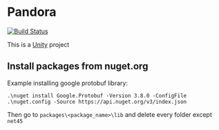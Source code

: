 # Pandora
[![Build Status](https://dev.azure.com/pandoragame/Pandora/_apis/build/status/SirStoke.pandora?branchName=master)](https://dev.azure.com/pandoragame/Pandora/_build/latest?definitionId=1&branchName=master)

This is a [Unity](https://unity.com) project

## Install packages from nuget.org

Example installing google protobuf library:

```
.\nuget install Google.Protobuf -Version 3.8.0 -ConfigFile .\nuget.config -Source https://api.nuget.org/v3/index.json
```

Then go to `packages\<package_name>\lib` and delete every folder except `net45`
